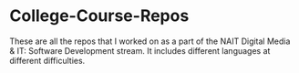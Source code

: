 # College-Course-Repos

These are all the repos that I worked on as a part of the NAIT Digital Media &amp; IT: Software Development stream. It includes different languages at different difficulties.
